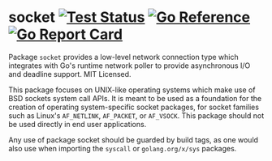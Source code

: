 # socket [![Test Status](https://github.com/mdlayher/socket/workflows/Test/badge.svg)](https://github.com/mdlayher/socket/actions) [![Go Reference](https://pkg.go.dev/badge/github.com/mdlayher/socket.svg)](https://pkg.go.dev/github.com/mdlayher/socket) [![Go Report Card](https://goreportcard.com/badge/github.com/mdlayher/socket)](https://goreportcard.com/report/github.com/mdlayher/socket)

Package `socket` provides a low-level network connection type which integrates
with Go's runtime network poller to provide asynchronous I/O and deadline
support. MIT Licensed.

This package focuses on UNIX-like operating systems which make use of BSD
sockets system call APIs. It is meant to be used as a foundation for the
creation of operating system-specific socket packages, for socket families such
as Linux's `AF_NETLINK`, `AF_PACKET`, or `AF_VSOCK`. This package should not be
used directly in end user applications.

Any use of package socket should be guarded by build tags, as one would also
use when importing the `syscall` or `golang.org/x/sys` packages.
